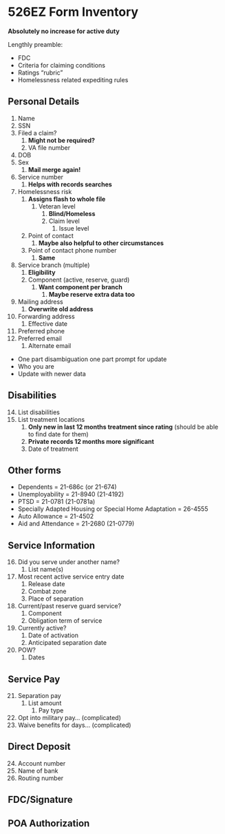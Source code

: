 # 526EZ Form Inventory

**Absolutely no increase for active duty**

Lengthly preamble:

- FDC
- Criteria for claiming conditions 
- Ratings “rubric”
- Homelessness related expediting rules

## Personal Details 

1. Name
2. SSN
3. Filed a claim?
   1. **Might not be required?**
   2. VA file number
4. DOB
5. Sex
   1. **Mail merge again!**
6. Service number
   1. **Helps with records searches**
7. Homelessness risk
   1. **Assigns flash to whole file**
      1. Veteran level
         1. **Blind/Homeless**
         2. Claim level
            1. Issue level
   2. Point of contact
      1. **Maybe also helpful to other circumstances**
   3. Point of contact phone number
      1. **Same**
8. Service branch (multiple)
   1. **Eligibility**
   2. Component (active, reserve, guard)
      1. **Want component per branch**
         1. **Maybe reserve extra data too**
9. Mailing address
   1. **Overwrite old address**
10. Forwarding address
    1. Effective date
11. Preferred phone
12. Preferred email
    1. Alternate email

- One part disambiguation one part prompt for update
- Who you are
- Update with newer data

## Disabilities

14. List disabilities
15. List treatment locations
    1. **Only new in last 12 months treatment since rating** (should be able to find date for them)
    2. **Private records 12 months more significant**
    3. Date of treatment

## Other forms

- Dependents = 21-686c (or 21-674)
- Unemployability = 21-8940 (21-4192)
- PTSD = 21-0781 (21-0781a)
- Specially Adapted Housing or Special Home Adaptation = 26-4555
- Auto Allowance = 21-4502
- Aid and Attendance = 21-2680 (21-0779)

## Service Information

16. Did you serve under another name?
    1. List name(s)
17. Most recent active service entry date
    1. Release date
    2. Combat zone
    3. Place of separation
18. Current/past reserve guard service?
    1. Component 
    2. Obligation term of service
19. Currently active?
    1. Date of activation
    2. Anticipated separation date
20. POW?
    1. Dates 

## Service Pay

21. Separation pay
    1. List amount
       1. Pay type
22. Opt into military pay… (complicated)
23. Waive benefits for days… (complicated)

## Direct Deposit

24. Account number
25. Name of bank
26. Routing number

## FDC/Signature

## POA Authorization

